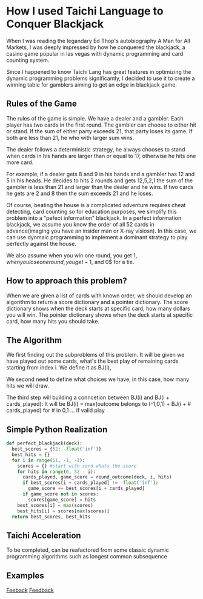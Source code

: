 # How I used Taichi Language to Conquer Blackjack

When I was reading the legandary Ed Thop's autobiography A Man for All Markets, I was deeply impressed by how he conquered the blackjack, a casino game popular in las vegas with dynamic programming and card counting system.

Since I happened to know Taichi Lang has great features in optimizing the dynamic programming problems significantly, I decided to use it to create a winning table for gamblers aiming to get an edge in blackjack game.

## Rules of the Game
The rules of the game is simple. We have a dealer and a gambler. Each player has two cards in the first round. The gambler can choose to either hit or stand. If the sum of either party exceeds 21, that party loses its game. If both are less than 21, he who with larger sum wins.

The dealer follows a deterministic strategy, he always chooses to stand when cards in his hands are larger than or equal to 17, otherwise he hits one more card.

For example, if a dealer gets 8 and 9 in his hands and a gambler has 12 and 5 in his heads. He decides to hits 2 rounds and gets 12,5,2,1 the sum of the gambler is less than 21 and larger than the dealer and he wins. If two cards he gets are 2 and 8 then the sum exceeds 21 and he loses.

Of course, beating the house is a complicated adventure requires cheat detecting, card counting so for education purposes, we simplify this problem into a "pefect information" blackjack. In a perfect information blackjack, we assume you know the order of all 52 cards in advance(imaging you have an insider man or X-ray visiosn). In this case, we can use dynmaic programming to implement a dominant strategy to play perfectly against the house. 

We also assume when you win one round, you get 1$, when you lose one round, you get -1$, and 0$ for a tie.

## How to approach this problem?
When we are given a list of cards with known order, we should develop an algorithm to return 
a score dictionary and a pointer dictionary. The score dictionary shows when the deck starts 
at specific card, how many dollars you will win. The pointer dictionary shows when the deck starts
at specific card, how many hits you should take.

## The Algorithm
We first finding out the subproblems of this problem. It will be given we have played out some cards, 
what's the best play of remaining cards starting from index i. We define it as BJ(i),

We second need to define what choices we have, in this case, how many hits we will draw.

The third step will building a conncetion between BJ(i) and BJ(i + cards_played):
It will be BJ(i) = max(outcome belongs to (-1,0,1) + BJ(i + # cards_played) for # in 0,1 ... if valid play

## Simple Python Realization
```python
def perfect_blackjack(deck):
  best_scores = {52: -float('inf')}
  best_hits = {}
  for i in range(51, -1, -1):
    scores = {} #start with card whats the score
    for hits in range(0, 52 - i):
      cards_played, game_score = round_outcome(deck, i, hits)
      if best_scores[i + cards_played] != -float('inf'):
        game_score += best_scores[i + cards_played]
      if game_score not in scores:
        scores[game_score] = hits
    best_scores[i] = max(scores)
    best_hits[i] = scores[max(scores)]
  return best_scores, best_hits
```
## Taichi Acceleration
To be completed, can be reafactored from some classic dynamic programming algorithms
such as longest common subsequence

## Examples
[Feeback](https://docs.taichi-lang.org/blog/accelerate-python-code-100x)
[Feedback](https://docs.taichi-lang.org/zh-Hans/blog/how-i-created-the-tranquil-autumn-air-within-99-lines-of-python-code)